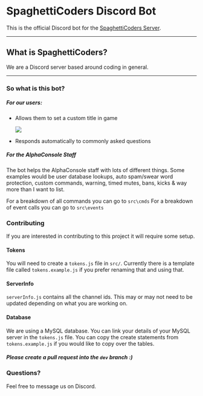 SpaghettiCoders Discord Bot
===================


This is the official Discord bot for the [SpaghettiCoders Server](https://discord.gg/rjSVNb9). 

----------


What is SpaghettiCoders?
-------------
We are a Discord server based around coding in general.

----------
### So what is this bot?



##### For our users:

 - Allows them to set a custom title in game
 
   ![](https://cdn.discordapp.com/attachments/328236864534216704/381109222563250176/EveryTitleColor.gif)
 - Responds automatically to commonly asked questions

##### For the AlphaConsole Staff
The bot helps the AlphaConsole staff with lots of different things. 
Some examples would be user database lookups, auto spam/swear word protection, custom  commands, warning, timed mutes, bans, kicks & way more than I want to list.

For a breakdown of all commands you can go to `src\cmds` 
For a breakdown of event calls you can go to `src\events`

### Contributing 

If you are interested in contributing to this project it will require some setup. 

#### Tokens
You will need to create a `tokens.js` file in `src/`. Currently there is a template file called `tokens.example.js` if you prefer renaming that and using that.


#### ServerInfo

`serverInfo.js` contains all the channel ids. This may or may not need to be updated depending on what you are working on.

#### Database

We are using a MySQL database. You can link your details of your MySQL server in the `tokens.js` file.
You can copy the create statements from `tokens.example.js` if you would like to copy over the tables.


##### Please create a pull request into the `dev` branch :)


### Questions?

Feel free to message us on Discord.
